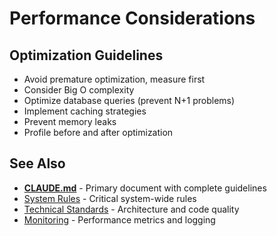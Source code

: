 # Performance Considerations

## Optimization Guidelines

- Avoid premature optimization, measure first
- Consider Big O complexity
- Optimize database queries (prevent N+1 problems)
- Implement caching strategies
- Prevent memory leaks
- Profile before and after optimization

## See Also

- [**CLAUDE.md**](./CLAUDE.md) - Primary document with complete guidelines
- [System Rules](./system-rules.md) - Critical system-wide rules
- [Technical Standards](./technical-standards.md) - Architecture and code quality
- [Monitoring](./monitoring.md) - Performance metrics and logging
